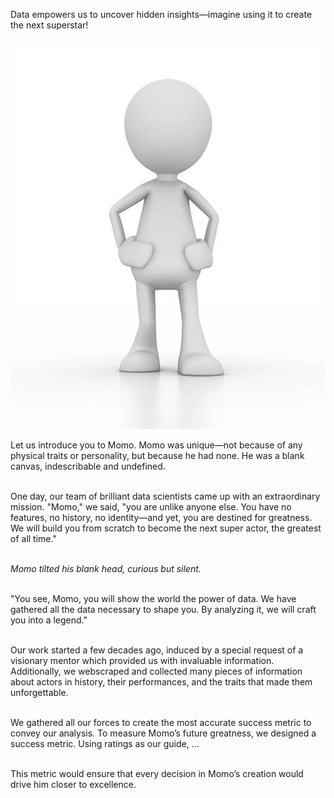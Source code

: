 Data empowers us to uncover hidden insights—imagine using it to create the next superstar!<br><br>

<div style="text-align: center;">
  <img src="assets/media/bonhomme.jpg" alt="bonhomme" class="intro-bonhomme">
</div>

Let us introduce you to Momo. Momo was unique—not because of any physical traits or personality, but because he had none. He was a blank canvas, indescribable and undefined.<br><br>

One day, our team of brilliant data scientists came up with an extraordinary mission. "Momo," we said, "you are unlike anyone else. You have no features, no history, no identity—and yet, you are destined for greatness. We will build you from scratch to become the next super actor, the greatest of all time."<br><br>

*Momo tilted his blank head, curious but silent.* <br><br>

"You see, Momo, you will show the world the power of data. We have gathered all the data necessary to shape you. By analyzing it, we will craft you into a legend."<br><br>

Our work started a few decades ago, induced by a special request of a visionary mentor which provided us with invaluable information. Additionally, we webscraped and collected many pieces of information about actors in history, their performances, and the traits that made them unforgettable.<br><br>

We gathered all our forces to create the most accurate success metric to convey our analysis. To measure Momo’s future greatness, we designed a success metric. Using ratings as our guide, …<br><br>

This metric would ensure that every decision in Momo’s creation would drive him closer to excellence.